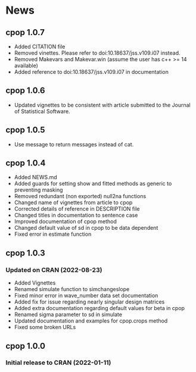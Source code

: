 #  **News**

## cpop 1.0.7

- Added CITATION file
- Removed vinettes. Please refer to doi:10.18637/jss.v109.i07 instead.
- Removed Makevars and Makevar.win (assume the user has c++ >= 14 available)
- Added reference to doi:10.18637/jss.v109.i07 in documentation


## cpop 1.0.6

- Updated vignettes to be consistent with article submitted to the Journal of Statistical Software.

## cpop 1.0.5

- Use message to return messages instead of cat.

## cpop 1.0.4

- Added NEWS.md
- Added guards for setting show and fitted methods as generic to preventing masking
- Removed redundant (non exported) null2na functions
- Changed name of vignettes from article to cpop
- Corrected details of reference in DESCRIPTION file
- Changed titles in documentation to sentence case
- Improved documentation of cpop method
- Changed default value of sd in cpop to be data dependent
- Fixed error in estimate function

##  cpop 1.0.3 

### Updated on CRAN (2022-08-23)

- Added Vignettes
- Renamed simulate function to simchangeslope
- Fixed minor error in wave_number data set documentation
- Added fix for issue regarding nearly singular design matrices
- Added extra documentation regarding default values for beta in cpop
- Renamed sigma parameter to sd in simulate 
- Updated documentation and examples for cpop.crops method
- Fixed some broken URLs


##  cpop 1.0.0 

### Initial release to CRAN  (2022-01-11)
